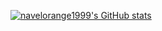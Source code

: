 [![navelorange1999's GitHub stats](https://github-readme-stats.vercel.app/api?username=navelorange1999)](https://github.com/anuraghazra/github-readme-stats)
